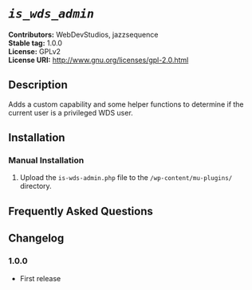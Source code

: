 # _`is_wds_admin`_ #
**Contributors:**      WebDevStudios, jazzsequence  
**Stable tag:**        1.0.0  
**License:**           GPLv2  
**License URI:**       http://www.gnu.org/licenses/gpl-2.0.html

## Description ##

Adds a custom capability and some helper functions to determine if the current user is a privileged WDS user.

## Installation ##

### Manual Installation ###

1. Upload the `is-wds-admin.php` file to the `/wp-content/mu-plugins/` directory.

## Frequently Asked Questions ##

## Changelog ##

### 1.0.0 ###
* First release
